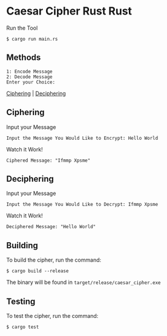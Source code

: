 # Caesar Cipher Rust Rust

Run the Tool
```
$ cargo run main.rs
```

## Methods
```
1: Encode Message
2: Decode Message
Enter your Choice:
```
[Ciphering](#ciphering) | [Deciphering](#deciphering)

## Ciphering
Input your Message
```
Input the Message You Would Like to Encrypt: Hello World
```

Watch it Work!
```
Ciphered Message: "Ifmmp Xpsme"
```

## Deciphering
Input your Message
```
Input the Message You Would Like to Decrypt: Ifmmp Xpsme
```
Watch it Work!
```
Deciphered Message: "Hello World"
```

## Building
To build the cipher, run the command:
```
$ cargo build --release
```
The binary will be found in `target/release/caesar_cipher.exe`

## Testing
To test the cipher, run the command:
```
$ cargo test
```
